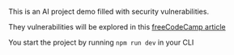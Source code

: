 This is an AI project demo filled with security vulnerabilities.

They vulnerabilities will be explored in this [freeCodeCamp article](https://www.freecodecamp.org/news/how-to-secure-a-nextjs-ai-application-deployed-on-vercel/)

You start the project by running `npm run dev` in your CLI
